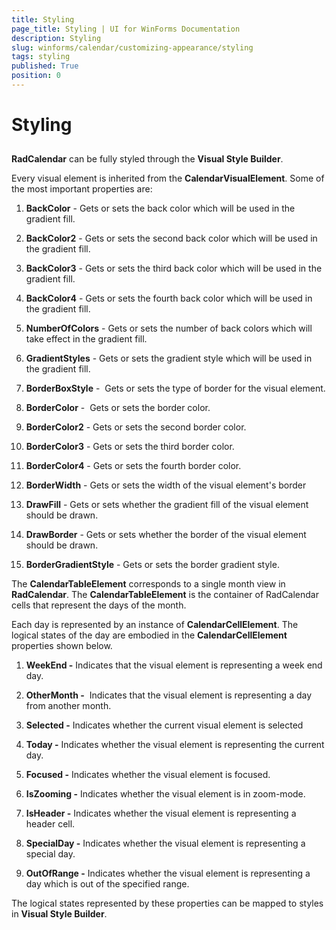 ```yaml
---
title: Styling
page_title: Styling | UI for WinForms Documentation
description: Styling
slug: winforms/calendar/customizing-appearance/styling
tags: styling
published: True
position: 0
---
```


# Styling



## 

__RadCalendar__ can be fully styled through the __Visual Style Builder__. 

Every visual element is inherited from the __CalendarVisualElement__. Some of the most important properties are:

1. __BackColor__ - Gets or sets the back color which will be used in the gradient fill. 


1. __BackColor2__ - Gets or sets the second back color which will be used in the gradient fill. 


1. __BackColor3__ - Gets or sets the third back color which will be used in the gradient fill. 


1. __BackColor4__ - Gets or sets the fourth back color which will be used in the gradient fill. 


1. __NumberOfColors__ - Gets or sets the number of back colors which will take effect in the gradient fill. 


1. __GradientStyles__ - Gets or sets the gradient style which will be used in the gradient fill. 


1. __BorderBoxStyle__ -  Gets or sets the type of border for the visual element. 


1. __BorderColor__ -  Gets or sets the border color. 


1. __BorderColor2__ - Gets or sets the second border color. 


1. __BorderColor3__ - Gets or sets the third border color. 


1. __BorderColor4__ - Gets or sets the fourth border color. 


1. __BorderWidth__ - Gets or sets the width of the visual element's border 


1. __DrawFill__ - Gets or sets whether the gradient fill of the visual element should be drawn. 


1. __DrawBorder__ - Gets or sets whether the border of the visual element should be drawn. 


1. __BorderGradientStyle__ - Gets or sets the border gradient style.

The __CalendarTableElement__ corresponds to a single month view in __RadCalendar__. The __CalendarTableElement__ is the container of RadCalendar cells that represent the days of the month.  

Each day is represented by an instance of __CalendarCellElement__. The logical states of the day are embodied in the __CalendarCellElement__ properties shown below. 

1. __WeekEnd -__ Indicates that the visual element is representing a week end day. 

1. __OtherMonth -__  Indicates that the visual element is representing a day from another month. 


1. __Selected -__ Indicates whether the current visual element is selected 


1. __Today -__ Indicates whether the visual element is representing the current day. 


1. __Focused -__ Indicates whether the visual element is focused. 


1. __IsZooming -__ Indicates whether the visual element is in zoom-mode. 


1. __IsHeader -__ Indicates whether the visual element is representing a header cell. 


1. __SpecialDay -__ Indicates whether the visual element is representing a special day. 


1. __OutOfRange -__ Indicates whether the visual element is representing a day which is out of the specified range.

The logical states represented by these properties can be mapped to styles in __Visual Style Builder__.
